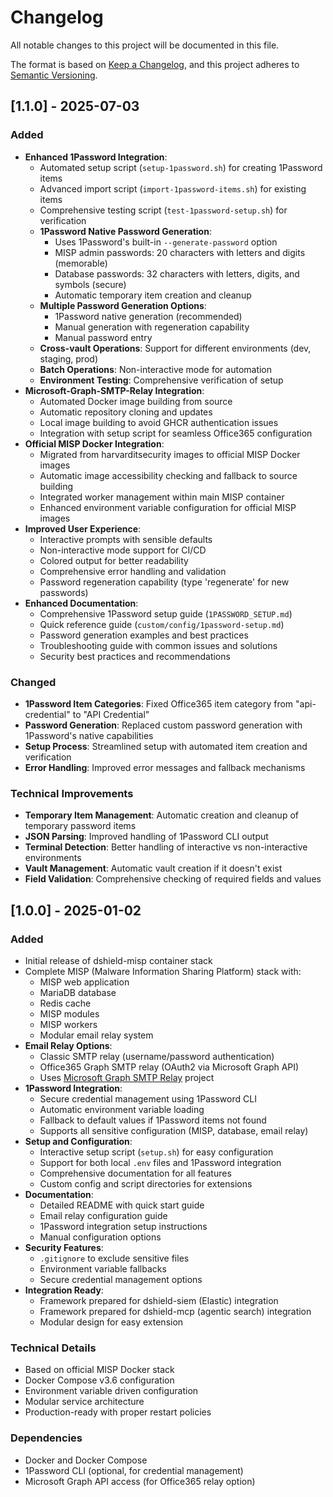 # Changelog

All notable changes to this project will be documented in this file.

The format is based on [Keep a Changelog](https://keepachangelog.com/en/1.0.0/),
and this project adheres to [Semantic Versioning](https://semver.org/spec/v2.0.0.html).

## [1.1.0] - 2025-07-03

### Added
- **Enhanced 1Password Integration**:
  - Automated setup script (`setup-1password.sh`) for creating 1Password items
  - Advanced import script (`import-1password-items.sh`) for existing items
  - Comprehensive testing script (`test-1password-setup.sh`) for verification
  - **1Password Native Password Generation**:
    - Uses 1Password's built-in `--generate-password` option
    - MISP admin passwords: 20 characters with letters and digits (memorable)
    - Database passwords: 32 characters with letters, digits, and symbols (secure)
    - Automatic temporary item creation and cleanup
  - **Multiple Password Generation Options**:
    - 1Password native generation (recommended)
    - Manual generation with regeneration capability
    - Manual password entry
  - **Cross-vault Operations**: Support for different environments (dev, staging, prod)
  - **Batch Operations**: Non-interactive mode for automation
  - **Environment Testing**: Comprehensive verification of setup
- **Microsoft-Graph-SMTP-Relay Integration**:
  - Automated Docker image building from source
  - Automatic repository cloning and updates
  - Local image building to avoid GHCR authentication issues
  - Integration with setup script for seamless Office365 configuration
- **Official MISP Docker Integration**:
  - Migrated from harvarditsecurity images to official MISP Docker images
  - Automatic image accessibility checking and fallback to source building
  - Integrated worker management within main MISP container
  - Enhanced environment variable configuration for official MISP images
- **Improved User Experience**:
  - Interactive prompts with sensible defaults
  - Non-interactive mode support for CI/CD
  - Colored output for better readability
  - Comprehensive error handling and validation
  - Password regeneration capability (type 'regenerate' for new passwords)
- **Enhanced Documentation**:
  - Comprehensive 1Password setup guide (`1PASSWORD_SETUP.md`)
  - Quick reference guide (`custom/config/1password-setup.md`)
  - Password generation examples and best practices
  - Troubleshooting guide with common issues and solutions
  - Security best practices and recommendations

### Changed
- **1Password Item Categories**: Fixed Office365 item category from "api-credential" to "API Credential"
- **Password Generation**: Replaced custom password generation with 1Password's native capabilities
- **Setup Process**: Streamlined setup with automated item creation and verification
- **Error Handling**: Improved error messages and fallback mechanisms

### Technical Improvements
- **Temporary Item Management**: Automatic creation and cleanup of temporary password items
- **JSON Parsing**: Improved handling of 1Password CLI output
- **Terminal Detection**: Better handling of interactive vs non-interactive environments
- **Vault Management**: Automatic vault creation if it doesn't exist
- **Field Validation**: Comprehensive checking of required fields and values

## [1.0.0] - 2025-01-02

### Added
- Initial release of dshield-misp container stack
- Complete MISP (Malware Information Sharing Platform) stack with:
  - MISP web application
  - MariaDB database
  - Redis cache
  - MISP modules
  - MISP workers
  - Modular email relay system
- **Email Relay Options**:
  - Classic SMTP relay (username/password authentication)
  - Office365 Graph SMTP relay (OAuth2 via Microsoft Graph API)
  - Uses [Microsoft Graph SMTP Relay](https://github.com/ggpwnkthx/Microsoft-Graph-SMTP-Relay) project
- **1Password Integration**:
  - Secure credential management using 1Password CLI
  - Automatic environment variable loading
  - Fallback to default values if 1Password items not found
  - Supports all sensitive configuration (MISP, database, email relay)
- **Setup and Configuration**:
  - Interactive setup script (`setup.sh`) for easy configuration
  - Support for both local `.env` files and 1Password integration
  - Comprehensive documentation for all features
  - Custom config and script directories for extensions
- **Documentation**:
  - Detailed README with quick start guide
  - Email relay configuration guide
  - 1Password integration setup instructions
  - Manual configuration options
- **Security Features**:
  - `.gitignore` to exclude sensitive files
  - Environment variable fallbacks
  - Secure credential management options
- **Integration Ready**:
  - Framework prepared for dshield-siem (Elastic) integration
  - Framework prepared for dshield-mcp (agentic search) integration
  - Modular design for easy extension

### Technical Details
- Based on official MISP Docker stack
- Docker Compose v3.6 configuration
- Environment variable driven configuration
- Modular service architecture
- Production-ready with proper restart policies

### Dependencies
- Docker and Docker Compose
- 1Password CLI (optional, for credential management)
- Microsoft Graph API access (for Office365 relay option) 